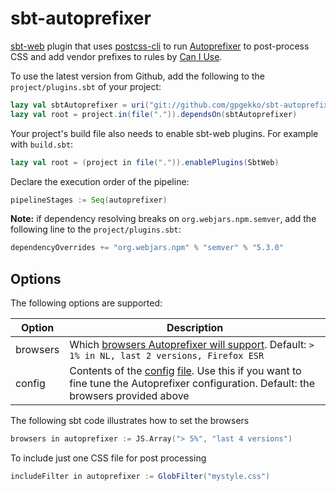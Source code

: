 sbt-autoprefixer
================

[sbt-web](https://github.com/sbt/sbt-web) plugin that uses [postcss-cli](https://github.com/postcss/postcss-cli) to run [Autoprefixer](https://github.com/postcss/autoprefixer) to 
post-process CSS and add vendor prefixes to rules by [Can I Use](http://caniuse.com).

To use the latest version from Github, add the following to the `project/plugins.sbt` of your project:

```scala
lazy val sbtAutoprefixer = uri("git://github.com/gpgekko/sbt-autoprefixer")
lazy val root = project.in(file(".")).dependsOn(sbtAutoprefixer)
```

Your project's build file also needs to enable sbt-web plugins. For example with `build.sbt`:

```scala
lazy val root = (project in file(".")).enablePlugins(SbtWeb)
```

Declare the execution order of the pipeline:
```scala
pipelineStages := Seq(autoprefixer)
```

**Note:** if dependency resolving breaks on `org.webjars.npm.semver`, add the following line to the `project/plugins.sbt`:
```scala
dependencyOverrides += "org.webjars.npm" % "semver" % "5.3.0"
```


Options
-------

The following options are supported:

Option              | Description
--------------------|------------
browsers            | Which [browsers Autoprefixer will support](https://github.com/ai/browserslist#queries). Default: `> 1% in NL, last 2 versions, Firefox ESR`
config              | Contents of the [config](https://github.com/postcss/autoprefixer#options) [file](https://github.com/postcss/postcss-cli#--config-c). Use this if you want to fine tune the Autoprefixer configuration. Default: the browsers provided above
    
The following sbt code illustrates how to set the browsers

```scala
browsers in autoprefixer := JS.Array("> 5%", "last 4 versions")
```

To include just one CSS file for post processing

```scala
includeFilter in autoprefixer := GlobFilter("mystyle.css")
```

